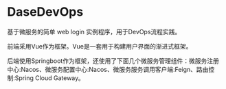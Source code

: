 # DaseDevOps

基于微服务的简单 web login 实例程序，用于DevOps流程实践。

前端采用Vue作为框架。Vue是一套用于构建用户界面的渐进式框架。

后端使用Springboot作为框架，还使用了下面几个微服务管理组件：微服务注册中心:Nacos、微服务配置中心:Nacos、微服务服务调用客户端:Feign、路由控制:Spring Cloud Gateway。
 


 
